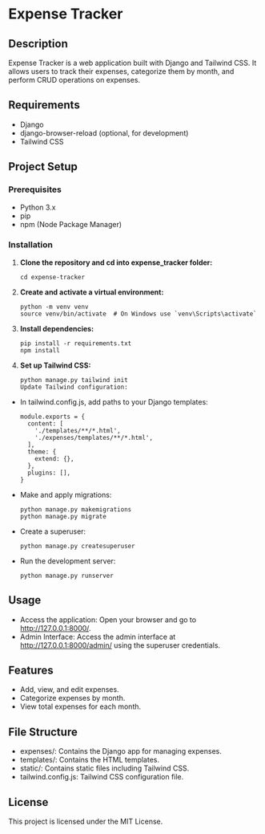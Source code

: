 # Expense Tracker

## Description

Expense Tracker is a web application built with Django and Tailwind CSS. It allows users to track their expenses, categorize them by month, and perform CRUD operations on expenses.

## Requirements

- Django
- django-browser-reload (optional, for development)
- Tailwind CSS

## Project Setup

### Prerequisites

- Python 3.x
- pip
- npm (Node Package Manager)

### Installation

1. **Clone the repository and cd into expense_tracker folder:**
   ```
   cd expense-tracker
   ```
2. **Create and activate a virtual environment:**

   ```
   python -m venv venv
   source venv/bin/activate  # On Windows use `venv\Scripts\activate`
   ```
3. **Install dependencies:**
   ```
   pip install -r requirements.txt
   npm install
   ```

4. **Set up Tailwind CSS:**
   ```
   python manage.py tailwind init
   Update Tailwind configuration:
   ```

- In tailwind.config.js, add paths to your Django templates:

   ```
   module.exports = {
     content: [
       './templates/**/*.html',
       './expenses/templates/**/*.html',
     ],
     theme: {
       extend: {},
     },
     plugins: [],
   }
   ```

- Make and apply migrations:
   ```
   python manage.py makemigrations
   python manage.py migrate
   ```

- Create a superuser:
   ```
   python manage.py createsuperuser
   ```
- Run the development server:
   ```
   python manage.py runserver
   ```
## Usage

- Access the application: Open your browser and go to http://127.0.0.1:8000/.
- Admin Interface: Access the admin interface at http://127.0.0.1:8000/admin/ using the superuser credentials.

## Features

- Add, view, and edit expenses.
- Categorize expenses by month.
- View total expenses for each month.

## File Structure

- expenses/: Contains the Django app for managing expenses.
- templates/: Contains the HTML templates.
- static/: Contains static files including Tailwind CSS.
- tailwind.config.js: Tailwind CSS configuration file.

## License
This project is licensed under the MIT License.
